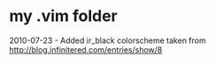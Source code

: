 my .vim folder
==============

2010-07-23 - Added ir_black colorscheme taken from http://blog.infinitered.com/entries/show/8
